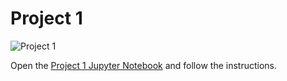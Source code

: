 # Project 1

![Project 1](https://github.com/PGE392K/project1/workflows/.github/workflows/main.yml/badge.svg)

Open the [Project 1 Jupyter Notebook](project1.ipynb) and follow the instructions.
